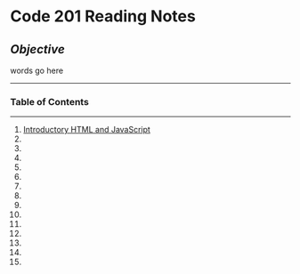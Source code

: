 # **Code 201 Reading Notes**

## **_Objective_**

words go here

---

### **Table of Contents**
---
1. [Introductory HTML and JavaScript](read-01-html-javascript.md)
2. 
3. 
4. 
5. 
6. 
7. 
8. 
9. 
10. 
11. 
12. 
13. 
14. 
15. 
